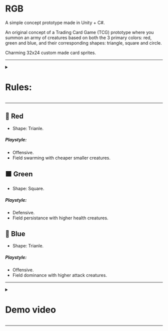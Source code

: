# RGB
A simple concept prototype made in Unity + C#. 

An original concept of a Trading Card Game (TCG) prototype where you summon an army of creatures based on both the 3 primary colors: red, green and blue, and their corresponding shapes: triangle, square and circle.

Charming 32x24 custom made card sprites.

<hr>

<details><summary>

# Rules:

</summary>

``` 
Each player has it's custom deck and battles until their life points are reduced to 0 or they have no cards left on the deck
```  
```
Each non-energy card has it's own use cost. You discard Energy cards to get energy of that color to play cards.
Energy stays stored in your "pool" between turns.
```
```
When someone's turn starts, the player draws cards until they have 7 in the hand. 
Every subsequent turn, the player of that turn can draw one card.
```
```
Creatures on your side of field can attack creatures on the opponent's side of the field.
When a player has no creatures on their side of the field, you can attack their life points directly.
```

</details>

<hr>

## 🔺 Red 
- Shape: Trianle.  
##### Playstyle:
- Offensive.  
- Field swarming with cheaper smaller creatures.  

## 🟩 Green 
- Shape: Square.  
##### Playstyle:
- Defensive.  
- Field persistance with higher health creatures.

## 🔵 Blue 
- Shape: Trianle.  
##### Playstyle:
- Offensive.  
- Field dominance with higher attack creatures.  

<hr>

<details><summary>

# Demo video

</summary>

https://user-images.githubusercontent.com/93501477/228642874-56093868-47f4-4bf6-b955-30f71433bd22.mp4

</details>

<hr>

